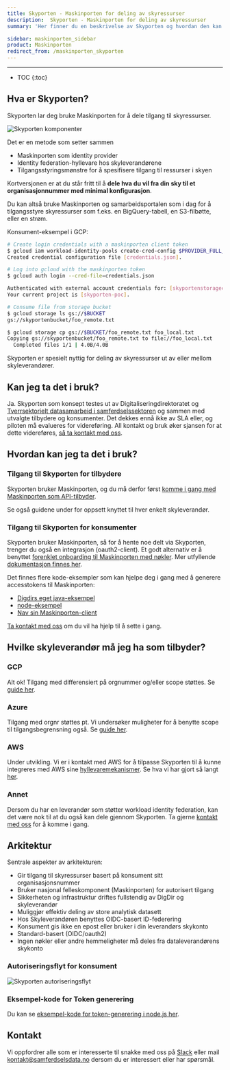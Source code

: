 ```yaml
---
title: Skyporten - Maskinporten for deling av skyressurser
description:  Skyporten - Maskinporten for deling av skyressurser
summary: 'Her finner du en beskrivelse av Skyporten og hvordan den kan brukes'

sidebar: maskinporten_sidebar
product: Maskinporten
redirect_from: /maskinporten_skyporten
---
```


---
* TOC
{:toc}

## Hva er Skyporten?
  
Skyporten lar deg bruke Maskinporten for å dele tilgang til skyressurser.

![Skyporten komponenter]({{site.baseurl}}/images/maskinporten/skyporten_komponenter.png)

Det er en metode som setter sammen

* Maskinporten som identity provider
* Identity federation-hyllevare hos skyleverandørene
* Tilgangsstyringsmønstre for å spesifisere tilgang til ressurser i skyen

Kortversjonen er at du står fritt til å **dele hva du vil fra din sky til et organisasjonnummer med minimal konfigurasjon**.

Du kan altså bruke Maskinporten og samarbeidsportalen som i dag for å tilgangsstyre skyressurser som f.eks. en BigQuery-tabell, en S3-filbøtte, eller en strøm.

Konsument-eksempel i GCP:

``````bash
# Create login credentials with a maskinporten client token
$ gcloud iam workload-identity-pools create-cred-config $PROVIDER_FULL_IDENTIFIER --service-account=$SAEMAIL --credential-source-file=$MASKINPORTEN_TOKEN_FILE --output-file=credentials.json
Created credential configuration file [credentials.json].

# Log into gcloud with the maskinporten token
$ gcloud auth login --cred-file=credentials.json

Authenticated with external account credentials for: [skyportenstorageconsumer@skyporten-poc.iam.gserviceaccount.com].
Your current project is [skyporten-poc].

# Consume file from storage bucket
$ gcloud storage ls gs://$BUCKET
gs://skyportenbucket/foo_remote.txt

$ gcloud storage cp gs://$BUCKET/foo_remote.txt foo_local.txt
Copying gs://skyportenbucket/foo_remote.txt to file://foo_local.txt
  Completed files 1/1 | 4.0B/4.0B
``````

Skyporten er spesielt nyttig for deling av skyressurser ut av eller mellom skyleverandører.

## Kan jeg ta det i bruk?

Ja. Skyporten som konsept testes ut av Digitaliseringdirektoratet og [Tverrsektorielt datasamarbeid i samferdselssektoren](http://samferdselsdata.no/) og sammen med utvalgte tilbydere og konsumenter. Det dekkes ennå ikke av SLA eller, og piloten må evalueres for videreføring.  All kontakt og bruk øker sjansen for at dette videreføres, [så ta kontakt med oss](#kontakt).

## Hvordan kan jeg ta det i bruk?

### Tilgang til Skyporten for tilbydere

Skyporten bruker Maskinporten, og du må derfor først [komme i gang med Maskinporten som API-tilbyder]({{site.baseurl}}/docs/Maskinporten/maskinporten_guide_apitilbyder).

Se også guidene under for oppsett knyttet til hver enkelt skyleverandør.

### Tilgang til Skyporten  for konsumenter

Skyporten bruker Maskinporten, så for å hente noe delt via Skyporten, trenger du også en integrasjon (oauth2-client). 
Et godt alternativ er å benyttet [forenklet onboarding til Maskinporten med nøkler](https://simplified-onboarding.fellesdatakatalog.digdir.no/guide). 
Mer utfyllende [dokumentasjon finnes her]({{site.baseurl}}/docs/Maskinporten/maskinporten_guide_apikonsument).

Det finnes flere kode-eksempler som kan hjelpe deg i gang med å generere accesstokens til Maskinporten:

* [Digdirs eget java-eksempel](https://github.com/felleslosninger/jwt-grant-generator)
* [node-eksempel](https://github.com/entur/exploratory-maskinporten-token)
* [Nav sin Maskinporten-client](https://github.com/navikt/maskinporten-client)

[Ta kontakt med oss]({{site.baseurl}}/docs/Maskinporten/maskinporten_skyporten#kontakt) om du vil ha hjelp til å sette i gang.


## Hvilke skyleverandør må jeg ha som tilbyder?

### GCP

Alt ok! Tilgang med differensiert på orgnummer og/eller scope støttes. Se [guide her]({{site.baseurl}}/docs/Maskinporten/maskinporten_skyporten_gcp).

### Azure

Tilgang med orgnr støttes pt. Vi undersøker muligheter for å benytte scope til tilgangsbegrensning også. Se [guide her]({{site.baseurl}}/docs/Maskinporten/maskinporten_skyporten_azure).

### AWS

Under utvikling. Vi er i kontakt med AWS for å tilpasse Skyporten til å kunne integreres med AWS sine [hyllevaremekanismer](https://docs.aws.amazon.com/IAM/latest/UserGuide/id_roles_providers_create_oidc.html). Se hva vi har gjort så langt [her]({{site.baseurl}}/docs/Maskinporten/maskinporten_skyporten_aws).

### Annet

Dersom du har en leverandør som støtter workload identity federation, kan det være nok til at du også kan dele gjennom Skyporten. Ta gjerne [kontakt med oss](#kontakt) for å komme i gang.

## Arkitektur

Sentrale aspekter av arkitekturen:

* Gir tilgang til skyressurser basert på konsument sitt organisasjonsnummer
* Bruker nasjonal felleskomponent (Maskinporten) for autorisert tilgang
* Sikkerheten og infrastruktur driftes fullstendig av DigDir og skyleverandør
* Muliggjør effektiv deling av store analytisk datasett
* Hos Skyleverandøren benyttes OIDC-basert ID-federering
* Konsument gis ikke en epost eller bruker i din leverandørs skykonto
* Standard-basert (OIDC/oauth2)
* Ingen nøkler eller andre hemmeligheter må deles fra dataleverandørens skykonto


### Autoriseringsflyt for konsument

![Skyporten autoriseringsflyt]({{site.baseurl}}/images/maskinporten/skyporten_autorization_flow.png)

### Eksempel-kode for Token generering

Du kan se [eksempel-kode for token-generering i node.js her](https://github.com/entur/exploratory-maskinporten-token/).

## Kontakt

Vi oppfordrer alle som er interesserte til snakke med oss på [Slack](https://offentlig-paas-no.slack.com/archives/C050R0TRU2Z) eller mail kontakt@samferdselsdata.no dersom du er interessert eller har spørsmål.
